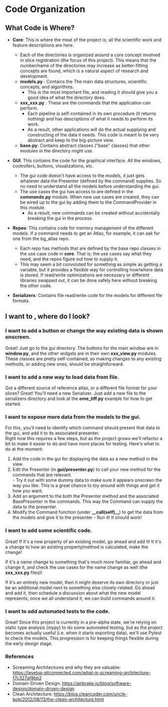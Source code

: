 
# Code Organization

## What Code is Where?

  - **Core**: This is where the meat of the project is; all the scientific work and feature descriptions are here.  
    - Each of the directories is organized around a core concept involved in slice registration (the focus of this project). This means that the number/name of the directories may increase as better-fitting concepts are found, which is a natural aspect of research and development. 
    - **models.py** : Contains the The main data structures, scientific concepts, and algorithms.  
      - This is the most important file, and reading it should give you a good idea of what the directory does.
    - **xxx_xxx.py** : These are the commands that the application can perform. 
      - Each pipeline is self-contained in its own procedure (it returns nothing) and has descriptions of what it needs to perform its work.
      - As a result, other applications will do the actual supplying and constructing of the data it needs. This code is meant to be very abstract and keep to the big-picture view.
    - **base.py**: Contains abstract classes ("base" classes) that other modules in the directory might use.
    
  - **GUI**: This contains the code for the graphical interface.  All the windows, controllers, buttons, visualizations, etc.
    - The gui code doesn't have access to the models, it just gets whatever data the Presenter (defined by the command) supplies.  So no need to understand all the models before understanding the gui.
    - The use cases the gui has access to are defined in the **commands.py** module.  When new use cases are created, they can be wired up to the gui by adding them to the CommandProvider in this module.
      - As a result, new commands can be created without accidentally breaking the gui in the process. 
  
  - **Repos**: This contains code for memory management of the different models. If a command needs to get an Atlas, for example, it can ask for one from the bg_atlas repo.
    - Each repo has methods that are defined by the base repo classes in the use case code in **core**. That is; the use cases say what they need, and the repos figure out how to supply it. 
    - This may seem a bit convoluted for something as simple as getting a variable, but it provides a flexible way for controlling how/where data is stored.  If read/write optimizations are necessary or different libraries swapped out, it can be done safely here without breaking the other code.
    
  - **Serializers**: Contains file read/write code for the models for different file formats.
  
  
## I want to <x>, where do I look?

### I want to add a button or change the way existing data is shown onscreen.

Great!  Just go to the gui directory.  The buttons for the main window are in **window.py**, and the other widgets are in their own **xxx_view.py** modules.  These classes are pretty self-contained, so making changes to any existing methods, or adding new ones, should be straightforward.

### I want to add a new way to load data from file.  
  
Got a different source of reference atlas, or a different file format for your slices?  Great!  You'll need a new Serializer.
Just add a new file to the serializers directory and look at the **ome_tiff.py** example for how to get started.

### I want to expose more data from the models to the gui.

For this, you'll need to identify which command should present that data to the gui, and add it to its associated presenter.  
Right now this requires a few steps, but as the project grows we'll refactor a bit to make it easier to do and have more places for testing.  Here's what to do at the moment:

  1. Add the code in the gui for displaying the data as a new method in the view.
  2. Edit the Presenter (in **gui/presenter.py**) to call your new method for the commands that are relevant.  
    - Try it out with some dummy data to make sure it appears onscreen the way you like.  This is a great chance to toy around with things and get it how you want. 
  3. Add an argument to the both the Presenter method and the associated BasePresenter in the commands.  This way the Command can supply the data to the presenter.
  4. Modify the Command function (under **\_\_call(self)\_\_**) to get the data from the models and give it to the presenter
    - Run it!  It should work!
    
### I want to add some scientific code.

Great!  If it's a new property of an existing model, go ahead and add it!  It it's a change to how an existing property/method is calculated, make the change!

If it's a name change to something that's much more familiar, go ahead and change it, and check the use cases for the name change as well (the **xxx_xxx.py** files)!

If it's an entirely new model, then it might deserve its own directory or just be an additional model next to something else closely-related.  Go ahead and add it, then schedule a discussion about what the new model represents; once we all understand it, we can build commands around it. 

### I want to add automated tests to the code.

Great!  Since this project is currently in a pre-alpha state, we're relying on static type analysis (mypy) to do some automated testing, but as the project becomes actually useful (i.e. when it starts exporting data), we'll use Pytest to check the models.  This progression is for keeping things flexible during the early design stage. 
   
### References

  - Screaming Architectures and why they are valuable: https://levelup.gitconnected.com/what-is-screaming-architecture-f7c327af9bb2
  - Domain-Driven Design: https://airbrake.io/blog/software-design/domain-driven-design
  - Clean Architecture: https://blog.cleancoder.com/uncle-bob/2012/08/13/the-clean-architecture.html
  